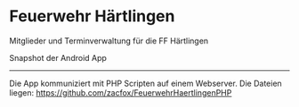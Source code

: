# Feuerwehr Härtlingen
Mitglieder und Terminverwaltung für die FF Härtlingen

Snapshot der Android App

---

Die App kommuniziert mit PHP Scripten auf einem Webserver. 
Die Dateien liegen: https://github.com/zacfox/FeuerwehrHaertlingenPHP
